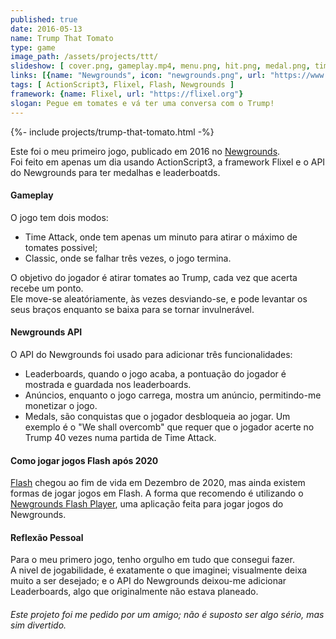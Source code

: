 ```yaml
---
published: true
date: 2016-05-13
name: Trump That Tomato
type: game
image_path: /assets/projects/ttt/
slideshow: [ cover.png, gameplay.mp4, menu.png, hit.png, medal.png, time.png, end.png, leaderboards.png, assets.png ]
links: [{name: "Newgrounds", icon: "newgrounds.png", url: "https://www.newgrounds.com/portal/view/674659"}]
tags: [ ActionScript3, Flixel, Flash, Newgrounds ]
framework: {name: Flixel, url: "https://flixel.org"}
slogan: Pegue em tomates e vá ter uma conversa com o Trump!
---
```

{%- include projects/trump-that-tomato.html -%}

Este foi o meu primeiro jogo, publicado em 2016 no [Newgrounds](https://www.newgrounds.com/portal/view/674659).   
Foi feito em apenas um dia usando ActionScript3, a framework Flixel e o API do Newgrounds para ter medalhas e leaderboatds.

#### Gameplay

O jogo tem dois modos:
- Time Attack, onde tem apenas um minuto para atirar o máximo de tomates possivel;
- Classic, onde se falhar três vezes, o jogo termina.

O objetivo do jogador é atirar tomates ao Trump, cada vez que acerta recebe um ponto.   
Ele move-se aleatóriamente, às vezes desviando-se, e pode levantar os seus braços enquanto se baixa para se tornar invulnerável.

#### Newgrounds API

O API do Newgrounds foi usado para adicionar três funcionalidades:
- Leaderboards, quando o jogo acaba, a pontuação do jogador é mostrada e guardada nos leaderboards.
- Anúncios, enquanto o jogo carrega, mostra um anúncio, permitindo-me monetizar o jogo.
- Medals, são conquistas que o jogador desbloqueia ao jogar. Um exemplo é o "We shall overcomb" que requer que o jogador acerte no Trump 40 vezes numa partida de Time Attack.

#### Como jogar jogos Flash após 2020

[Flash](https://www.adobe.com/products/flashplayer/end-of-life.html) chegou ao fim de vida em Dezembro de 2020, mas ainda existem formas de jogar jogos em Flash.
A forma que recomendo é utilizando o [Newgrounds Flash Player](https://www.newgrounds.com/flash/player), uma aplicação feita para jogar jogos do Newgrounds.

#### Reflexão Pessoal

Para o meu primero jogo, tenho orgulho em tudo que consegui fazer.   
A nivel de jogabilidade, é exatamente o que imaginei; visualmente deixa muito a ser desejado; e o API do Newgrounds deixou-me adicionar Leaderboards, algo que originalmente não estava planeado.

###### Este projeto foi me pedido por um amigo; não é suposto ser algo sério, mas sim divertido.